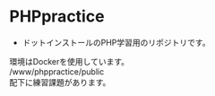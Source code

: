 # PHPpractice

* ドットインストールのPHP学習用のリポジトリです。

環境はDockerを使用しています。  
/www/phppractice/public  
配下に練習課題があります。
